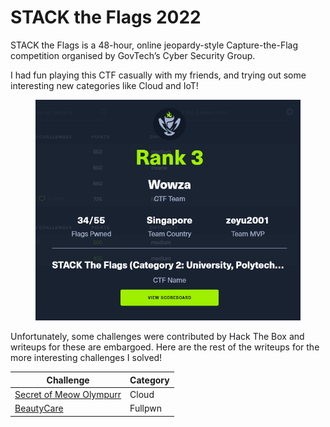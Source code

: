 # STACK the Flags 2022

STACK the Flags is a 48-hour, online jeopardy-style Capture-the-Flag competition organised by GovTech’s Cyber Security Group.

I had fun playing this CTF casually with my friends, and trying out some interesting new categories like Cloud and IoT!

<figure><img src="../../.gitbook/assets/image (1).png" alt=""><figcaption></figcaption></figure>

Unfortunately, some challenges were contributed by Hack The Box and writeups for these are embargoed. Here are the rest of the writeups for the more interesting challenges I solved!

| Challenge                                             | Category |
| ----------------------------------------------------- | -------- |
| [Secret of Meow Olympurr](secret-of-meow-olympurr.md) | Cloud    |
| [BeautyCare](beautycare.md)                           | Fullpwn  |
